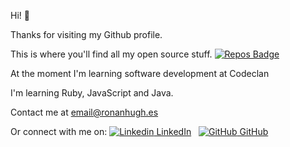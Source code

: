 Hi! 👋

Thanks for visiting my Github profile. 

This is where you'll find all my open source stuff. [![Repos Badge](https://badges.pufler.dev/repos/puf17640)](https://badges.pufler.dev)

At the moment I'm learning software development at Codeclan

I'm learning Ruby, JavaScript and Java.

Contact me at email@ronanhugh.es

Or connect with me on: [![Linkedin](https://i.stack.imgur.com/gVE0j.png) LinkedIn](https://www.linkedin.com/in/ronan-hughes)
&nbsp;
[![GitHub](https://i.stack.imgur.com/tskMh.png) GitHub](https://github.com/rhughes490)
